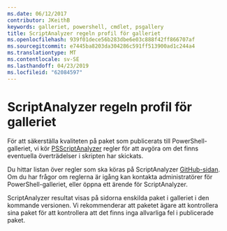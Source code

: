 ```yaml
---
ms.date: 06/12/2017
contributor: JKeithB
keywords: galleriet, powershell, cmdlet, psgallery
title: ScriptAnalyzer regeln profil för galleriet
ms.openlocfilehash: 939f01dece56b283dbe6e03c888f42ff866707af
ms.sourcegitcommit: e7445ba8203da304286c591ff513900ad1c244a4
ms.translationtype: MT
ms.contentlocale: sv-SE
ms.lasthandoff: 04/23/2019
ms.locfileid: "62084597"
---
```

# <a name="scriptanalyzer-rule-profile-for-gallery"></a>ScriptAnalyzer regeln profil för galleriet

För att säkerställa kvaliteten på paket som publicerats till PowerShell-galleriet, vi kör [PSScriptAnalyzer](https://github.com/PowerShell/PSScriptAnalyzer) regler för att avgöra om det finns eventuella överträdelser i skripten har skickats.

Du hittar listan över regler som ska köras på ScriptAnalyzer [GitHub-sidan](https://github.com/PowerShell/PSScriptAnalyzer/blob/development/Engine/Settings/PSGallery.psd1).
Om du har frågor om reglerna är igång kan kontakta administratörer för PowerShell-galleriet, eller öppna ett ärende för ScriptAnalyzer.

ScriptAnalyzer resultat visas på sidorna enskilda paket i galleriet i den kommande versionen. Vi rekommenderar att paketet ägare att kontrollera sina paket för att kontrollera att det finns inga allvarliga fel i publicerade paket.
